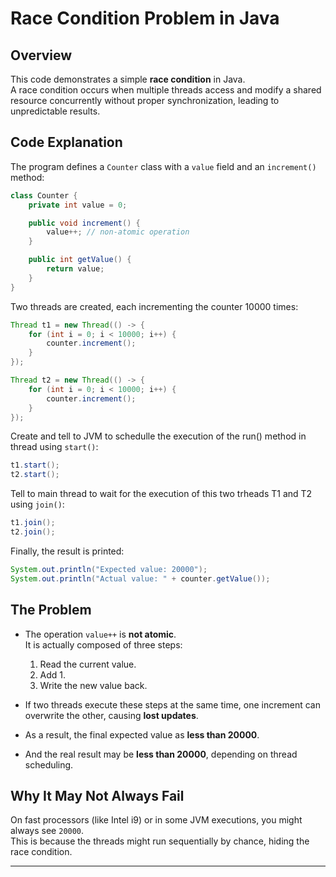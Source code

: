 # Race Condition Problem in Java

## Overview
This code demonstrates a simple **race condition** in Java.  
A race condition occurs when multiple threads access and modify a shared resource concurrently without proper synchronization, leading to unpredictable results.

## Code Explanation
The program defines a `Counter` class with a `value` field and an `increment()` method:

```java
class Counter {
    private int value = 0;

    public void increment() {
        value++; // non-atomic operation
    }

    public int getValue() {
        return value;
    }
}
```

Two threads are created, each incrementing the counter 10000 times:

```java
Thread t1 = new Thread(() -> {
    for (int i = 0; i < 10000; i++) {
        counter.increment();
    }
});

Thread t2 = new Thread(() -> {
    for (int i = 0; i < 10000; i++) {
        counter.increment();
    }
});
```

Create and tell to JVM to schedulle the execution of the run() method in thread using `start()`:

```java
t1.start();
t2.start();
```

Tell to main thread to wait for the execution of this two trheads T1 and T2 using `join()`:

```java
t1.join();
t2.join();
```

Finally, the result is printed:

```java
System.out.println("Expected value: 20000");
System.out.println("Actual value: " + counter.getValue());
```

## The Problem
- The operation `value++` is **not atomic**.  
  It is actually composed of three steps:
  1. Read the current value.
  2. Add 1.
  3. Write the new value back.

- If two threads execute these steps at the same time, one increment can overwrite the other, causing **lost updates**.

- As a result, the final expected value as **less than 20000**.
- And the real result may be **less than 20000**, depending on thread scheduling.

## Why It May Not Always Fail
On fast processors (like Intel i9) or in some JVM executions, you might always see `20000`.  
This is because the threads might run sequentially by chance, hiding the race condition.

---
